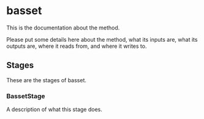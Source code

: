 # basset

This is the documentation about the method.

Please put some details here about the method, what its inputs are, what its
outputs are, where it reads from, and where it writes to.

## Stages

These are the stages of basset.

### BassetStage

A description of what this stage does.
